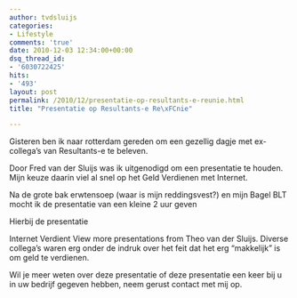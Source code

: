 ```yaml
---
author: tvdsluijs
categories:
- Lifestyle
comments: 'true'
date: 2010-12-03 12:34:00+00:00
dsq_thread_id:
- '6030722425'
hits:
- '493'
layout: post
permalink: /2010/12/presentatie-op-resultants-e-reunie.html
title: "Presentatie op Resultants-e Re\xFCnie"

---
```

Gisteren ben ik naar rotterdam gereden om een gezellig dagje met ex-collega’s van Resultants-e te beleven.

Door Fred van der Sluijs was ik uitgenodigd om een presentatie te houden. Mijn keuze daarin viel al snel op het Geld Verdienen met Internet.

Na de grote bak erwtensoep (waar is mijn reddingsvest?) en mijn Bagel BLT mocht ik de presentatie van een kleine 2 uur geven

Hierbij de presentatie

Internet Verdient View more presentations from Theo van der Sluijs. Diverse collega’s waren erg onder de indruk over het feit dat het erg “makkelijk” is om geld te verdienen.

Wil je meer weten over deze presentatie of deze presentatie een keer bij u in uw bedrijf gegeven hebben, neem gerust contact met mij op.
